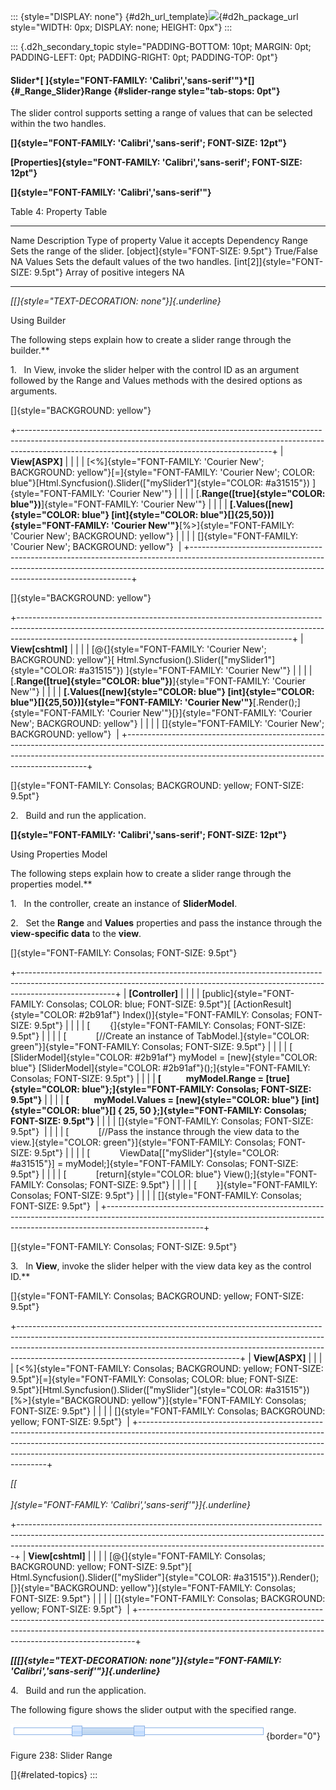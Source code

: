 ::: {style="DISPLAY: none"}
[](ms-xhelp:///?Id=d2h_url_template){#d2h_url_template}![](!package_url!){#d2h_package_url style="WIDTH: 0px; DISPLAY: none; HEIGHT: 0px"}
:::

::: {.d2h_secondary_topic style="PADDING-BOTTOM: 10pt; MARGIN: 0pt; PADDING-LEFT: 0pt; PADDING-RIGHT: 0pt; PADDING-TOP: 0pt"}
#### Slider*[ ]{style="FONT-FAMILY: 'Calibri','sans-serif'"}*[]{#_Range_Slider}Range {#slider-range style="tab-stops: 0pt"}

The slider control supports setting a range of values that can be selected within the two handles.

**[]{style="FONT-FAMILY: 'Calibri','sans-serif'; FONT-SIZE: 12pt"}** 

**[Properties]{style="FONT-FAMILY: 'Calibri','sans-serif'; FONT-SIZE: 12pt"}**

**[]{style="FONT-FAMILY: 'Calibri','sans-serif'"}** 

Table 4: Property Table

  -------- --------------------------------------------- -------------------------------------- ---------------------------- ------------
  Name     Description                                   Type of property                       Value it accepts             Dependency
  Range    Sets the range of the slider.                 [object]{style="FONT-SIZE: 9.5pt"}     True/False                   NA
  Values   Sets the default values of the two handles.   [int\[2\]]{style="FONT-SIZE: 9.5pt"}   Array of positive integers   NA
  -------- --------------------------------------------- -------------------------------------- ---------------------------- ------------

*[[]{style="TEXT-DECORATION: none"}]{.underline}* 

Using Builder

The following steps explain how to create a slider range through the builder.**

1.   In View, invoke the slider helper with the control ID as an argument followed by the Range and Values methods with the desired options as arguments.

[]{style="BACKGROUND: yellow"} 

+---------------------------------------------------------------------------------------------------------------------------------------------------------------------------------------------------------------------------+
| **View\[ASPX\]**                                                                                                                                                                                                          |
|                                                                                                                                                                                                                           |
| [\<%]{style="FONT-FAMILY: 'Courier New'; BACKGROUND: yellow"}[=]{style="FONT-FAMILY: 'Courier New'; COLOR: blue"}[Html.Syncfusion().Slider([\"mySlider1\"]{style="COLOR: #a31515"}) ]{style="FONT-FAMILY: 'Courier New'"} |
|                                                                                                                                                                                                                           |
| [.**Range([true]{style="COLOR: blue"})**]{style="FONT-FAMILY: 'Courier New'"}                                                                                                                                             |
|                                                                                                                                                                                                                           |
| **[.Values([new]{style="COLOR: blue"} [int]{style="COLOR: blue"}\[\]{25,50})]{style="FONT-FAMILY: 'Courier New'"}**[%\>]{style="FONT-FAMILY: 'Courier New'; BACKGROUND: yellow"}                                          |
|                                                                                                                                                                                                                           |
| []{style="FONT-FAMILY: 'Courier New'; BACKGROUND: yellow"}                                                                                                                                                                |
+---------------------------------------------------------------------------------------------------------------------------------------------------------------------------------------------------------------------------+

[]{style="BACKGROUND: yellow"} 

+--------------------------------------------------------------------------------------------------------------------------------------------------------------------------------------------------------------------------------+
| **View\[cshtml\]**                                                                                                                                                                                                             |
|                                                                                                                                                                                                                                |
| [\@{]{style="FONT-FAMILY: 'Courier New'; BACKGROUND: yellow"}[ Html.Syncfusion().Slider([\"mySlider1\"]{style="COLOR: #a31515"}) ]{style="FONT-FAMILY: 'Courier New'"}                                                         |
|                                                                                                                                                                                                                                |
| [.**Range([true]{style="COLOR: blue"})**]{style="FONT-FAMILY: 'Courier New'"}                                                                                                                                                  |
|                                                                                                                                                                                                                                |
| **[.Values([new]{style="COLOR: blue"} [int]{style="COLOR: blue"}\[\]{25,50})]{style="FONT-FAMILY: 'Courier New'"}**[.Render();]{style="FONT-FAMILY: 'Courier New'"}[}]{style="FONT-FAMILY: 'Courier New'; BACKGROUND: yellow"} |
|                                                                                                                                                                                                                                |
| []{style="FONT-FAMILY: 'Courier New'; BACKGROUND: yellow"}                                                                                                                                                                     |
+--------------------------------------------------------------------------------------------------------------------------------------------------------------------------------------------------------------------------------+

[]{style="FONT-FAMILY: Consolas; BACKGROUND: yellow; FONT-SIZE: 9.5pt"} 

2.   Build and run the application.

**[]{style="FONT-FAMILY: 'Calibri','sans-serif'; FONT-SIZE: 12pt"}** 

Using Properties Model

The following steps explain how to create a slider range through the properties model.**

1.   In the controller, create an instance of **SliderModel**.

2.   Set the **Range** and **Values** properties and pass the instance through the **view-specific data** to the **view**.

[]{style="FONT-FAMILY: Consolas; FONT-SIZE: 9.5pt"} 

+------------------------------------------------------------------------------------------------------------------------------------------------------------------------------------+
| **\[Controller\]**                                                                                                                                                                 |
|                                                                                                                                                                                    |
| [public]{style="FONT-FAMILY: Consolas; COLOR: blue; FONT-SIZE: 9.5pt"}[ [ActionResult]{style="COLOR: #2b91af"} Index()]{style="FONT-FAMILY: Consolas; FONT-SIZE: 9.5pt"}           |
|                                                                                                                                                                                    |
| [        {]{style="FONT-FAMILY: Consolas; FONT-SIZE: 9.5pt"}                                                                                                                       |
|                                                                                                                                                                                    |
| [            [//Create an instance of TabModel.]{style="COLOR: green"}]{style="FONT-FAMILY: Consolas; FONT-SIZE: 9.5pt"}                                                           |
|                                                                                                                                                                                    |
| [            [SliderModel]{style="COLOR: #2b91af"} myModel = [new]{style="COLOR: blue"} [SliderModel]{style="COLOR: #2b91af"}();]{style="FONT-FAMILY: Consolas; FONT-SIZE: 9.5pt"} |
|                                                                                                                                                                                    |
| **[            myModel.Range = [true]{style="COLOR: blue"};]{style="FONT-FAMILY: Consolas; FONT-SIZE: 9.5pt"}**                                                                    |
|                                                                                                                                                                                    |
| **[            myModel.Values = [new]{style="COLOR: blue"} [int]{style="COLOR: blue"}\[\] { 25, 50 };]{style="FONT-FAMILY: Consolas; FONT-SIZE: 9.5pt"}**                          |
|                                                                                                                                                                                    |
| []{style="FONT-FAMILY: Consolas; FONT-SIZE: 9.5pt"}                                                                                                                                |
|                                                                                                                                                                                    |
| [            [//Pass the instance through the view data to the view.]{style="COLOR: green"}]{style="FONT-FAMILY: Consolas; FONT-SIZE: 9.5pt"}                                      |
|                                                                                                                                                                                    |
| [            ViewData\[[\"mySlider\"]{style="COLOR: #a31515"}\] = myModel;]{style="FONT-FAMILY: Consolas; FONT-SIZE: 9.5pt"}                                                       |
|                                                                                                                                                                                    |
| [            [return]{style="COLOR: blue"} View();]{style="FONT-FAMILY: Consolas; FONT-SIZE: 9.5pt"}                                                                               |
|                                                                                                                                                                                    |
| [        }]{style="FONT-FAMILY: Consolas; FONT-SIZE: 9.5pt"}                                                                                                                       |
|                                                                                                                                                                                    |
| []{style="FONT-FAMILY: Consolas; FONT-SIZE: 9.5pt"}                                                                                                                                |
+------------------------------------------------------------------------------------------------------------------------------------------------------------------------------------+

[]{style="FONT-FAMILY: Consolas; FONT-SIZE: 9.5pt"} 

3.   In **View**, invoke the slider helper with the view data key as the control ID.**

[]{style="FONT-FAMILY: Consolas; BACKGROUND: yellow; FONT-SIZE: 9.5pt"} 

+-------------------------------------------------------------------------------------------------------------------------------------------------------------------------------------------------------------------------------------------------------------------------------------------------+
| **View\[ASPX\]**                                                                                                                                                                                                                                                                                |
|                                                                                                                                                                                                                                                                                                 |
| [\<%]{style="FONT-FAMILY: Consolas; BACKGROUND: yellow; FONT-SIZE: 9.5pt"}[=]{style="FONT-FAMILY: Consolas; COLOR: blue; FONT-SIZE: 9.5pt"}[Html.Syncfusion().Slider([\"mySlider\"]{style="COLOR: #a31515"})[%\>]{style="BACKGROUND: yellow"}]{style="FONT-FAMILY: Consolas; FONT-SIZE: 9.5pt"} |
|                                                                                                                                                                                                                                                                                                 |
| []{style="FONT-FAMILY: Consolas; BACKGROUND: yellow; FONT-SIZE: 9.5pt"}                                                                                                                                                                                                                         |
+-------------------------------------------------------------------------------------------------------------------------------------------------------------------------------------------------------------------------------------------------------------------------------------------------+

*[[\
\
]{style="FONT-FAMILY: 'Calibri','sans-serif'"}]{.underline}*

+-----------------------------------------------------------------------------------------------------------------------------------------------------------------------------------------------------------------------------------------+
| **View\[cshtml\]**                                                                                                                                                                                                                      |
|                                                                                                                                                                                                                                         |
| [\@{]{style="FONT-FAMILY: Consolas; BACKGROUND: yellow; FONT-SIZE: 9.5pt"}[ Html.Syncfusion().Slider([\"mySlider\"]{style="COLOR: #a31515"}).Render();[}]{style="BACKGROUND: yellow"}]{style="FONT-FAMILY: Consolas; FONT-SIZE: 9.5pt"} |
|                                                                                                                                                                                                                                         |
| []{style="FONT-FAMILY: Consolas; BACKGROUND: yellow; FONT-SIZE: 9.5pt"}                                                                                                                                                                 |
+-----------------------------------------------------------------------------------------------------------------------------------------------------------------------------------------------------------------------------------------+

***[[[]{style="TEXT-DECORATION: none"}]{style="FONT-FAMILY: 'Calibri','sans-serif'"}]{.underline}*** 

4.   Build and run the application.

The following figure shows the slider output with the specified range.

![Description: C:\\Work Place\\Work Trunk\\features\\SF4718\\Slider\\concepts\\rangeslider.png](ImagesExt/image56_244.png){border="0"}

Figure 238: Slider Range

[]{#related-topics}
:::
